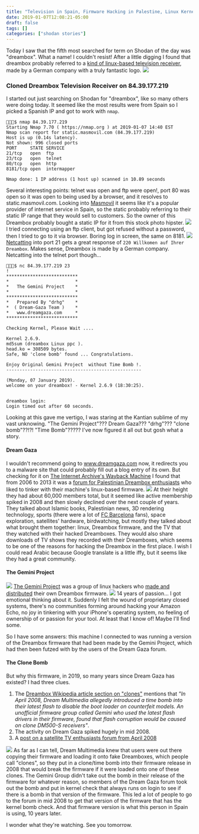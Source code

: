 ```yaml
---
title: "Television in Spain, Firmware Hacking in Palestine, Linux Kernels, Clone Bombs, and 14 Years of Passion"
date: 2019-01-07T12:08:21-05:00
draft: false
tags: []
categories: ["shodan stories"]
---
```


Today I saw that the fifth most searched for term on Shodan of the day was "dreambox". What a name! I couldn't resist! After a little digging I found that dreambox probably referred to a [kind of linux-based  television receiver](https://en.wikipedia.org/wiki/Dreambox), made by a German company with a truly fantastic logo.
![](https://upload.wikimedia.org/wikipedia/en/1/1b/Drem-multimedia-logo.png)
### Cloned Dreambox Television Receiver on 84.39.177.219
I started out just searching on Shodan for "dreambox", like so many others were doing today. It seemed like the most results were from Spain so I picked a Spanish IP and got to work with `nmap`.

```
👻🌵✨$ nmap 84.39.177.219
Starting Nmap 7.70 ( https://nmap.org ) at 2019-01-07 14:40 EST
Nmap scan report for static.masmovil.com (84.39.177.219)
Host is up (0.14s latency).
Not shown: 996 closed ports
PORT     STATE SERVICE
21/tcp   open  ftp
23/tcp   open  telnet
80/tcp   open  http
8181/tcp open  intermapper

Nmap done: 1 IP address (1 host up) scanned in 10.89 seconds
```
Several interesting points: telnet was open and ftp were open!, port 80 was open so it was open to being used by a browser, and it resolves to static.masmovil.com. Looking into [Masmovil](https://www.masmovil.es/) it seems like it's a popular provider of internet service in Spain, so the static probably referring to their static IP range that they would sell to customers. So the owner of this Dreambox probably bought a static IP for it from this stock photo hipster.
![](/images/100Days/Day4/masmovil.png)
I tried connecting using an ftp client, but got refused without a password, then I tried to go to it via browser. Boring log in screen, the same on 8181.
![](/images/100Days/Day4/login.png)
[Netcatting](https://en.wikipedia.org/wiki/Netcat) into port 21 gets a great response of `220 Willkomen auf Ihrer Dreambox`. Makes sense, Dreambox is made by a German company. Netcatting into the telnet port though...
```
👻🌵✨$ nc 84.39.177.219 23
!
***************************
*                         *
*   The Gemini Project    *
*                         *
***************************
*   Prepared By "drhg"    *
*  ( Dream-Gaza Team )    *
*   www.dreamgaza.com     *
***************************

Checking Kernel, Please Wait ....

Kernel 2.6.9.
md5sum (dreambox Linux ppc ).
head.ko = 308509 bytes.
Safe, NO 'clone bomb' found ... Congratulations.

Enjoy Original Gemini Project  without Time Bomb !.
---------------------------------------------------

(Monday, 07 January 2019).
welcome on your dreambox! - Kernel 2.6.9 (18:30:25).


dreambox login:
Login timed out after 60 seconds.
```
Looking at this gave me vertigo, I was staring at the Kantian sublime of my vast unknowing. "The Gemini Project"??? Dream Gaza??? "drhg"??? "clone bomb"??!?! "Time Bomb"?????
I've now figured it all out but gosh what a story.

#### Dream Gaza

I wouldn't recommend going to www.dreamgaza.com now, it redirects you to a malware site that could probably fill out a blog entry of its own.
But checking for it on [The Internet Archive's Wayback Machine](https://archive.org/web/) I found that from 2006 to 2013 it was a [forum for Palestinian Dreambox enthusiasts](https://web.archive.org/web/20120921235706/http://www.dreamgaza.com:80/vb/) who liked to tinker with their machine's linux-based firmware.
![](/images/100Days/Day4/dreamgaza.png)
At their height they had about 60,000 members total, but it seemed like active membership spiked in 2008 and then slowly declined over the next couple of years. They talked about Islamic books, Palestinian news, 3D rendering technology, sports (there were a lot of [FC Barcelona](https://en.wikipedia.org/wiki/FC_Barcelona) fans), space exploration, satellites' hardware, birdwatching, but mostly they talked about what brought them together: linux, Dreambox firmware, and the TV that they watched with their hacked Dreamboxes. They would also share downloads of TV shows they recorded with their Dreamboxes, which seems to be one of the reasons for hacking the Dreambox in the first place. I wish I could read Arabic because Google translate is a little iffy, but it seems like they had a great community.



#### The Gemini Project
![](/images/100Days/Day4/GeminiProject.png)
[The Gemini Project](http://blue-panel.com) was a group of linux hackers who [made and distributed](http://wiki.blue-panel.com) their own Dreambox firmware.
![](/images/100Days/Day4/IHaveADreambox.png)
14 years of passion... I got emotional thinking about it. Suddenly I felt the wound of proprietary closed systems, there's no communities forming around hacking your Amazon Echo, no joy in tinkering with your iPhone's operating system, no feeling of ownership of or passion for your tool. At least that I know of! Maybe I'll find some.

So I have some answers: this machine I connected to was running a version of the Dreambox firmware that had been made by the Gemini Project, which had then been futzed with by the users of the Dream Gaza forum.


#### The Clone Bomb
But why this firmware, in 2019, so many years since Dream Gaza has existed? I had three clues.

1. The [Dreambox Wikipedia article section on "clones"](https://en.wikipedia.org/wiki/Dreambox#Clones)  mentions that _"In April 2008, Dream Multimedia allegedly introduced a time bomb into their latest flash to disable the boot loader on counterfeit models. An unofficial firmware group called Gemini who used the latest flash drivers in their firmware, found that flash corruption would be caused on clone DM500-S receivers"_.
2. The activity on Dream Gaza spiked hugely in mid 2008.
3. A [post on a satellite TV enthusiasts forum from April 2008](https://www.rdi-board.com/forum/rdi-international/rdi-english/67719-warning-dreambox-clone-users)

![](/images/100Days/Day4/clones.png)
As far as I can tell, Dream Multimedia knew that users were out there copying their firmware and loading it onto fake Dreamboxes, which people call "clones", so they put in a clone/time bomb into their firmware release in 2008 that would break the firmware if it were loaded onto one of these clones. The Gemini Group didn't take out the bomb in their release of the firmware for whatever reason, so members of the Dream Gaza forum took out the bomb and put in kernel check that always runs on login to see if there is a bomb in that version of the firmware. This led a lot of people to go to the forum in mid 2008 to get that version of the firmware that has the kernel bomb check. And that firmware version is what this person in Spain is using, 10 years later.

I wonder what they're watching. See you tomorrow.

